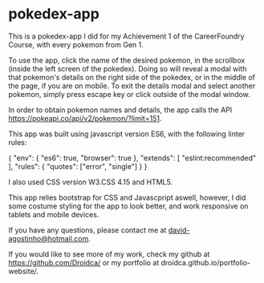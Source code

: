 # pokedex-app
This is a pokedex-app I did for my Achievement 1 of the CareerFoundry Course, with every pokemon from Gen 1.

To use the app, click the name of the desired pokemon, in the scrollbox (inside the left screen of the pokedex). Doing so will reveal a modal with that pokemon's details on the right side of the pokedex, or in the middle of the page, if you are on mobile. To exit the details modal and select another pokemon, simply press escape key or click outside of the modal window.

In order to obtain pokemon names and details, the app calls the API https://pokeapi.co/api/v2/pokemon/?limit=151.

This app was built using javascript version ES6, with the following linter rules:

{ "env": { "es6": true, "browser": true }, "extends": [ "eslint:recommended" ], "rules": { "quotes": ["error", "single"] } }

I also used CSS version W3.CSS 4.15 and HTML5.

This app relies bootstrap for CSS and Javascpript aswell, however, I did some costume styling for the app to look better, and work responsive on tablets and mobile devices.

If you have any questions, please contact me at david-agostinho@hotmail.com.

If you would like to see more of my work, check my github at https://github.com/Droidca/ or my portfolio at droidca.github.io/portfolio-website/.
